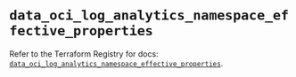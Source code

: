 # `data_oci_log_analytics_namespace_effective_properties`

Refer to the Terraform Registry for docs: [`data_oci_log_analytics_namespace_effective_properties`](https://registry.terraform.io/providers/hashicorp/oci/7.19.0/docs/data-sources/log_analytics_namespace_effective_properties).
